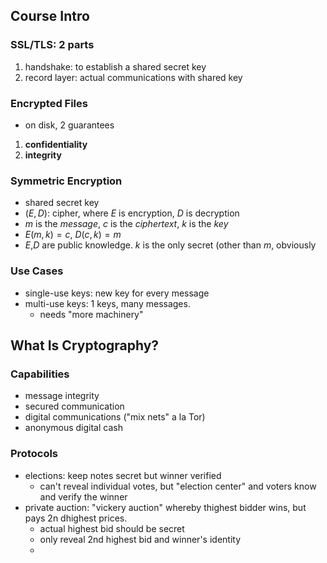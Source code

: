 ## Course Intro

### SSL/TLS: 2 parts
1. handshake: to establish a shared secret key
2. record layer: actual communications with shared key

### Encrypted Files
- on disk, 2 guarantees
1. **confidentiality**
2. **integrity**

### Symmetric Encryption
- shared secret key
- $(E,D)$: cipher, where $E$ is encryption, $D$ is decryption
- $m$ is the _message_, $c$ is the _ciphertext_, $k$ is the _key_
- $E(m,k) = c$, $D(c,k) = m$
- $E$,$D$ are public knowledge. $k$ is the only secret (other than $m$,
  obviously

### Use Cases
- single-use keys: new key for every message
- multi-use keys: 1 keys, many messages.
  + needs "more machinery"

## What Is Cryptography?

### Capabilities
- message integrity
- secured communication
- digital communications ("mix nets" a la Tor)
- anonymous digital cash

### Protocols
- elections: keep notes secret but winner verified
  + can't reveal individual votes, but "election center" and voters know and
    verify the winner
- private auction: "vickery auction" whereby thighest bidder wins, but pays 2n dhighest prices.
  + actual highest bid should be secret
  + only reveal 2nd highest bid and winner's identity
  + 

